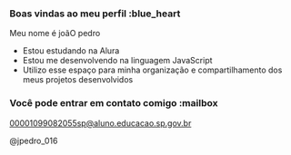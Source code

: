 ### Boas vindas ao meu perfil :blue_heart

Meu nome é joãO pedro

- Estou estudando na Alura
- Estou me desenvolvendo na linguagem JavaScript
- Utilizo esse espaço para minha organização e compartilhamento dos meus projetos desenvolvidos

### Você pode entrar em contato comigo :mailbox

00001099082055sp@aluno.educacao.sp.gov.br

@jpedro_016
